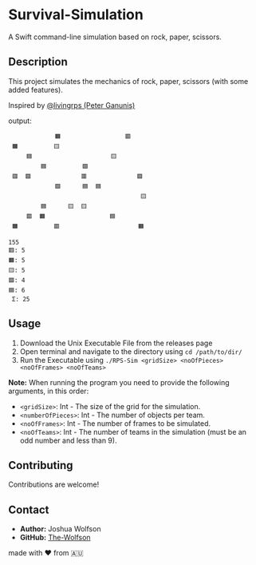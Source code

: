 # Survival-Simulation

A Swift command-line simulation based on rock, paper, scissors.

## Description

This project simulates the mechanics of rock, paper, scissors (with some added features).

Inspired by [@livingrps (Peter Ganunis)](https://www.tiktok.com/@livingrps)

output:
```
             🟧                  🟥     
 🟧          🟨                         
     🟦                      🟨         
         🟦          🟩                 
 🟥  🟩              🟥              🟩 
             🟩      🟦  🟦             
                                     🟨 
         🟦      🟨  🟨                 
     🟥  🟧                  🟦         
 🟧          🟥                      🟧 

155
🟥: 5
🟧: 5
🟨: 5
🟩: 4
🟦: 6
 Σ: 25 
```

## Usage
1. Download the Unix Executable File from the releases page
2. Open terminal and navigate to the directory using `cd /path/to/dir/`
3. Run the Executable using `./RPS-Sim <gridSize> <noOfPieces> <noOfFrames> <noOfTeams>`

<b>Note:</b> When running the program you need to provide the following arguments, in this order:
- `<gridSize>`: Int - The size of the grid for the simulation.
- `<numberOfPieces>`: Int - The number of objects per team.
- `<noOfFrames>`: Int - The number of frames to be simulated.
- `<noOfTeams>`: Int - The number of teams in the simulation (must be an odd number and less than 9).

## Contributing

Contributions are welcome!

## Contact
- **Author:** Joshua Wolfson
- **GitHub:** [The-Wolfson](https://github.com/The-Wolfson)

made with ❤️ from 🇦🇺
